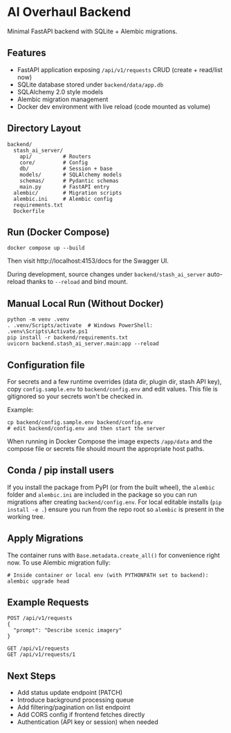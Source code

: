 # AI Overhaul Backend

Minimal FastAPI backend with SQLite + Alembic migrations.

## Features
- FastAPI application exposing `/api/v1/requests` CRUD (create + read/list now)
- SQLite database stored under `backend/data/app.db`
- SQLAlchemy 2.0 style models
- Alembic migration management
- Docker dev environment with live reload (code mounted as volume)

## Directory Layout
```
backend/
  stash_ai_server/
    api/          # Routers
    core/         # Config
    db/           # Session + base
    models/       # SQLAlchemy models
    schemas/      # Pydantic schemas
    main.py       # FastAPI entry
  alembic/        # Migration scripts
  alembic.ini     # Alembic config
  requirements.txt
  Dockerfile
```

## Run (Docker Compose)
```
docker compose up --build
```
Then visit http://localhost:4153/docs for the Swagger UI.

During development, source changes under `backend/stash_ai_server` auto-reload thanks to `--reload` and bind mount.

## Manual Local Run (Without Docker)
```
python -m venv .venv
. .venv/Scripts/activate  # Windows PowerShell: .venv\Scripts\Activate.ps1
pip install -r backend/requirements.txt
uvicorn backend.stash_ai_server.main:app --reload
```

## Configuration file

For secrets and a few runtime overrides (data dir, plugin dir, stash API key), copy `config.sample.env` to `backend/config.env` and edit values. This file is gitignored so your secrets won't be checked in.

Example:
```
cp backend/config.sample.env backend/config.env
# edit backend/config.env and then start the server
```

When running in Docker Compose the image expects `/app/data` and the compose file or secrets file should mount the appropriate host paths.

## Conda / pip install users

If you install the package from PyPI (or from the built wheel), the `alembic` folder and `alembic.ini` are included in the package so you can run migrations after creating `backend/config.env`. For local editable installs (`pip install -e .`) ensure you run from the repo root so `alembic` is present in the working tree.

## Apply Migrations
The container runs with `Base.metadata.create_all()` for convenience right now. To use Alembic migration fully:
```
# Inside container or local env (with PYTHONPATH set to backend):
alembic upgrade head
```

## Example Requests
```
POST /api/v1/requests
{
  "prompt": "Describe scenic imagery"
}

GET /api/v1/requests
GET /api/v1/requests/1
```

## Next Steps
- Add status update endpoint (PATCH)
- Introduce background processing queue
- Add filtering/pagination on list endpoint
- Add CORS config if frontend fetches directly
- Authentication (API key or session) when needed
